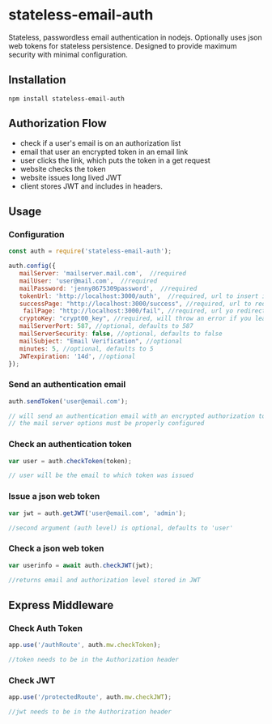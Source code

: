 # stateless-email-auth

Stateless, passwordless email authentication in nodejs. Optionally uses json web tokens for stateless persistence. 
Designed to provide maximum security with minimal configuration.

## Installation

```shell
npm install stateless-email-auth
```

## Authorization Flow

- check if a user's email is on an authorization list
- email that user an encrypted token in an email link
- user clicks the link, which puts the token in a get request
- website checks the token
- website issues long lived JWT
- client stores JWT and includes in headers.

## Usage

### Configuration

```javascript
const auth = require('stateless-email-auth');

auth.config({
   mailServer: 'mailserver.mail.com',  //required
   mailUser: 'user@mail.com',  //required
   mailPassword: 'jenny8675309password',  //required
   tokenUrl: 'http://localhost:3000/auth',  //required, url to insert into email with generated token
   successPage: "http://localhost:3000/success", //required, url to redirect successful authentication
	failPage: "http://localhost:3000/fail", //required, url yo redirect failed authentication
   cryptoKey: "crypt00_key", //required, will throw an error if you leave default key,
   mailServerPort: 587, //optional, defaults to 587
   mailServerSecurity: false, //optional, defaults to false
   mailSubject: "Email Verification", //optional
   minutes: 5, //optional, defaults to 5
   JWTexpiration: '14d', //optional
});
```

### Send an authentication email

```javascript
auth.sendToken('user@email.com');

// will send an authentication email with an encrypted authorization token link
// the mail server options must be properly configured
```

### Check an authentication token

```javascript
var user = auth.checkToken(token);

// user will be the email to which token was issued
```

### Issue a json web token

```javascript
var jwt = auth.getJWT('user@email.com', 'admin');

//second argument (auth level) is optional, defaults to 'user'
```

### Check a json web token

```javascript
var userinfo = await auth.checkJWT(jwt);

//returns email and authorization level stored in JWT
```

## Express Middleware

### Check Auth Token

```javascript
app.use('/authRoute', auth.mw.checkToken);

//token needs to be in the Authorization header
```

### Check JWT

```javascript
app.use('/protectedRoute', auth.mw.checkJWT);

//jwt needs to be in the Authorization header
```
